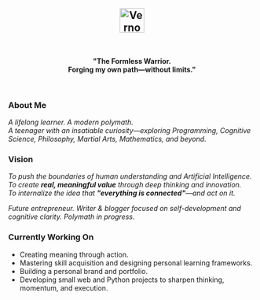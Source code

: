 <div align="center">
  <h2><img src="https://img.shields.io/badge/Vernox%20Valur-000000?style=for-the-badge" alt="Vernox Valur" height="50px"/></h2>
  <br>
  <p><b>"The Formless Warrior.<br>
  Forging my own path—without limits."</b></p>
  <br>
</div>

<h3>About Me</h3>

<p><i>A lifelong learner. A modern polymath.<br>
A teenager with an insatiable curiosity—exploring Programming, Cognitive Science, Philosophy, Martial Arts, Mathematics, and beyond.</i></p>

<h3>Vision</h3>

<p><i>To push the boundaries of human understanding and Artificial Intelligence.<br>
To create <b>real, meaningful value</b> through deep thinking and innovation.<br>
To internalize the idea that <b>"everything is connected"</b>—and act on it.</i></p>

<p><i>Future entrepreneur. Writer & blogger focused on self-development and cognitive clarity. Polymath in progress.</i></p>

<h3>Currently Working On</h3>

- Creating meaning through action.<br>
- Mastering skill acquisition and designing personal learning frameworks.<br>
- Building a personal brand and portfolio.<br>
- Developing small web and Python projects to sharpen thinking, momentum, and execution.
